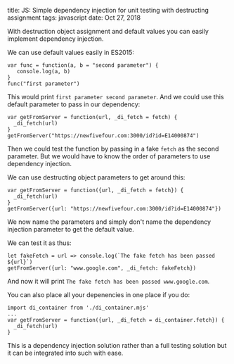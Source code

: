 title: JS: Simple dependency injection for unit testing with destructing assignment
tags: javascript
date: Oct 27, 2018

With destruction object assignment and default values you can easily implement dependency injection.

We can use default values easily in ES2015:

```
var func = function(a, b = "second parameter") {
   console.log(a, b)
}
func("first parameter")
```

This would print `first parameter second parameter`. And we could use this default parameter to pass in our dependency:

```
var getFromServer = function(url, _di_fetch = fetch) {
  _di_fetch(url)
}
getFromServer("https://newfivefour.com:3000/id?id=E14000874")
```

Then we could test the function by passing in a fake `fetch` as the second parameter. But we would have to know the order of parameters to use dependency injection.

We can use destructing object parameters to get around this:

```
var getFromServer = function({url, _di_fetch = fetch}) {
  _di_fetch(url)
}
getFromServer({url: "https://newfivefour.com:3000/id?id=E14000874"})
```

We now name the parameters and simply don't name the dependency injection parameter to get the default value.

We can test it as thus:

```
let fakeFetch = url => console.log(`The fake fetch has been passed ${url}`)
getFromServer({url: "www.google.com", _di_fetch: fakeFetch})
```

And now it will print `The fake fetch has been passed www.google.com`.

You can also place all your depenencies in one place if you do:

```
import di_container from './di_container.mjs'
...
var getFromServer = function({url, _di_fetch = di_container.fetch}) {
  _di_fetch(url)
}
```

This is a dependency injection solution rather than a full testing solution but it can be integrated into such with ease.
